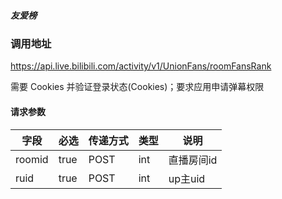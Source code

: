 ##### 友爱榜

### 调用地址

https://api.live.bilibili.com/activity/v1/UnionFans/roomFansRank

需要 Cookies 并验证登录状态(Cookies)；要求应用申请弹幕权限

#### 请求参数
|字段|必选|传递方式|类型|说明|
|----|----|--------|----|----|
| roomid      | true  |POST| int    | 直播房间id                                      |
| ruid        | true  | POST|int    | up主uid                     |
